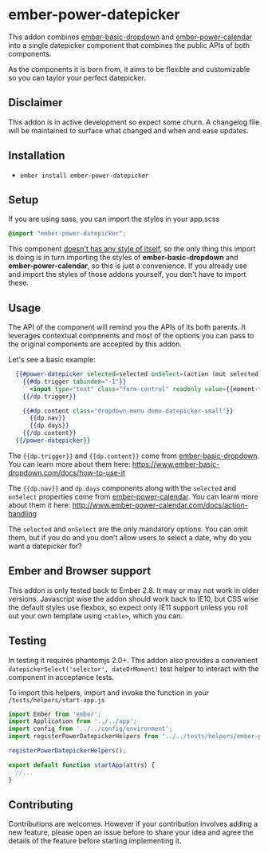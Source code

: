 # ember-power-datepicker

This addon combines [ember-basic-dropdown](www.ember-basic-dropdown.com) and [ember-power-calendar](www.ember-power-calendar.com) 
into a single datepicker component that combines the public APIs of both components.

As the components it is born from, it aims to be flexible and customizable so you can
taylor your perfect datepicker.

## Disclaimer

This addon is in active development so expect some churn.
A changelog file will be maintained to surface what changed and when and ease updates.

## Installation

* `ember install ember-power-datepicker`

## Setup

If you are using sass, you can import the styles in your app.scss

```scss
@import "ember-power-datepicker";
```
This component [doesn't has any style of itself](https://github.com/cibernox/ember-power-datepicker/blob/master/app/styles/ember-power-datepicker.scss), so the only thing this import is doing is
in turn importing the styles of **ember-basic-dropdown** and **ember-power-calendar**, so
this is just a convenience.
If you already use and import the styles of those addons yourself, you don't have to 
import these.

## Usage

The API of the component will remind you the APIs of its both parents. It leverages
contextual components and most of the options you can pass to the original components
are accepted by this addon.

Let's see a basic example:

```hbs
  {{#power-datepicker selected=selected onSelect=(action (mut selected) value="date") as |dp|}}
    {{#dp.trigger tabindex="-1"}}
      <input type="text" class="form-control" readonly value={{moment-format selected}}>
    {{/dp.trigger}}

    {{#dp.content class="dropdown-menu demo-datepicker-small"}}
      {{dp.nav}}
      {{dp.days}}
    {{/dp.content}}
  {{/power-datepicker}}
```

The `{{dp.trigger}}` and `{{dp.content}}` come from [ember-basic-dropdown](www.ember-basic-dropdown.com). 
You can learn more about them here: https://www.ember-basic-dropdown.com/docs/how-to-use-it

The `{{dp.nav}}` and `dp.days` components along with the `selected` and `onSelect` properties 
come from [ember-power-calendar](www.ember-power-calendar.com).
You can learm more about them it here: http://www.ember-power-calendar.com/docs/action-handling

The `selected` and `onSelect` are the only mandatory options. You can omit them, but if
you do and you don't allow users to select a date, why do you want a datepicker for?

## Ember and Browser support

This addon is only tested back to Ember 2.8. It may or may not work in older versions.
Javascript wise the addon should work back to IE10, but CSS wise the default styles use
flexbox, so expect only IE11 support unless you roll out your own template using `<table>`,
which you can.

## Testing

In testing it requires phantomjs 2.0+. This addon also provides a convenient 
`datepickerSelect('selector', dateOrMoment)` test helper to interact with the component in 
acceptance tests.

To import this helpers, import and invoke the function in your `/tests/helpers/start-app.js`

```js
import Ember from 'ember';
import Application from '../../app';
import config from '../../config/environment';
import registerPowerDatepickerHelpers from '../../tests/helpers/ember-power-datepicker';

registerPowerDatepickerHelpers();

export default function startApp(attrs) {
  //...
}
```

## Contributing

Contributions are welcomes. However if your contribution involves adding a new feature, 
please open an issue before to share your idea and agree the details of the feature before starting implementing it.
